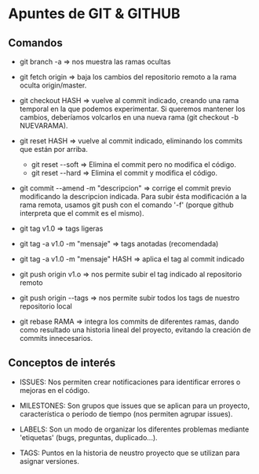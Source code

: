 # Apuntes de GIT & GITHUB

## Comandos

* git branch -a => nos muestra las ramas ocultas

* git fetch origin => baja los cambios del repositorio remoto a la rama oculta origin/master.

* git checkout HASH => vuelve al commit indicado, creando una rama temporal en la que podemos experimentar. Si queremos mantener los cambios, deberíamos volcarlos en una nueva rama (git checkout -b NUEVARAMA).

* git reset HASH => vuelve al commit indicado, eliminando los commits que están por arriba.
	* git reset --soft => Elimina el commit pero no modifica el código.
	* git reset --hard => Elimina el commit y modifica el código.

* git commit --amend -m "descripcion" => corrige el commit previo modificando la descripcion indicada. Para subir ésta modificación a la rama remota, usamos git push con el comando '-f' (porque github interpreta que el commit es el mismo).

* git tag v1.0 => tags ligeras

* git tag -a v1.0 -m "mensaje" => tags anotadas (recomendada)

* git tag -a v1.0 -m "mensaje" HASH => aplica el tag al commit indicado

* git push origin v1.o => nos permite subir el tag indicado al repositorio remoto

* git push origin --tags => nos permite subir todos los tags de nuestro repositorio local

* git rebase RAMA => integra los commits de diferentes ramas, dando como resultado una historia lineal del proyecto, evitando la creación de commits innecesarios.
## Conceptos de interés

* ISSUES: Nos permiten crear notificaciones para identificar errores o mejoras en el código.

* MILESTONES: Son grupos que issues que se aplican para un proyecto, característica o periodo de tiempo (nos permiten agrupar issues).

* LABELS: Son un modo de organizar los diferentes problemas mediante 'etiquetas' (bugs, preguntas, duplicado...).

* TAGS: Puntos en la historia de neustro proyecto que se utilizan para asignar versiones.

